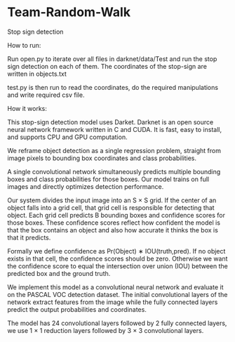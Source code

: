# Team-Random-Walk
Stop sign detection

How to run:

Run open.py to iterate over all files in darknet/data/Test and run the stop sign detection on each of them.
The coordinates of the stop-sign are written in objects.txt

test.py is then run to read the coordinates, do the required manipulations and write required csv file.

How it works:

This stop-sign detection model uses Darket.
Darknet is an open source neural network framework written in C and CUDA.
It is fast, easy to install, and supports CPU and GPU computation.

We reframe object detection as a single regression problem, straight from image pixels to bounding box coordinates and class probabilities.

A single convolutional network simultaneously predicts multiple bounding boxes and class probabilities for those boxes.
Our model trains on full images and directly optimizes detection performance.

Our system divides the input image into an S × S grid.
If the center of an object falls into a grid cell, that grid cell is responsible for detecting that object.
Each grid cell predicts B bounding boxes and confidence scores for those boxes.
These confidence scores reflect how confident the model is that the box contains an object and also how accurate it thinks the box is that it predicts.

Formally we define confidence as Pr(Object) ∗ IOU(truth,pred). 
If no object exists in that cell, the confidence scores should be zero.
Otherwise we want the confidence score to equal the intersection over union (IOU) between the predicted box and the ground truth.

We implement this model as a convolutional neural network and evaluate it on the PASCAL VOC detection dataset.
The initial convolutional layers of the network extract features from the image while the fully connected layers predict the output probabilities and coordinates.

The model has 24 convolutional layers followed by 2 fully connected layers, we use 1 × 1 reduction layers followed by 3 × 3 convolutional layers.

